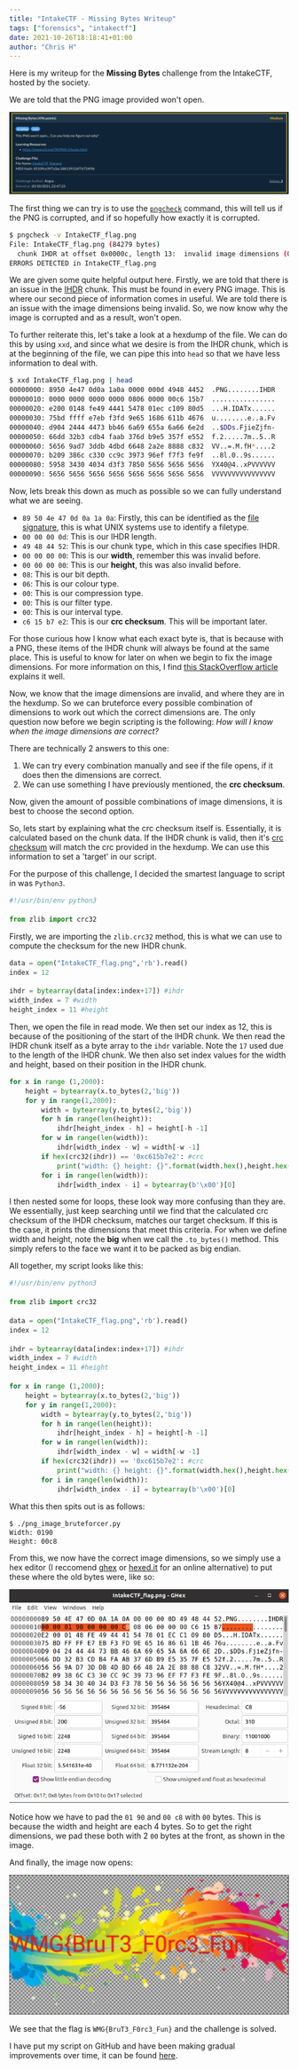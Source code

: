 ```yaml
---
title: "IntakeCTF - Missing Bytes Writeup"
tags: ["forensics", "intakectf"]
date: 2021-10-26T18:18:41+01:00
author: "Chris H"
---
```


Here is my writeup for the **Missing Bytes** challenge from the IntakeCTF, hosted by the society.

We are told that the PNG image provided won't open.

![Figure 1](image_1.png)

The first thing we can try is to use the [`pngcheck`](https://manpages.debian.org/stretch/pngcheck/pngcheck.1.en.html) command, this will tell us if the PNG is corrupted, and if so hopefully how exactly it is corrupted.

```bash
$ pngcheck -v IntakeCTF_flag.png 
File: IntakeCTF_flag.png (84279 bytes)
  chunk IHDR at offset 0x0000c, length 13:  invalid image dimensions (0x0)
ERRORS DETECTED in IntakeCTF_flag.png
```

We are given some quite helpful output here. Firstly, we are told that there is an issue in the [IHDR](https://www.w3.org/TR/PNG-Chunks.html) chunk. This must be found in every PNG image. This is where our second piece of information comes in useful. We are told there is an issue with the image dimensions being invalid. So, we now know why the image is corrupted and as a result, won't open.

To further reiterate this, let's take a look at a hexdump of the file. We can do this by using `xxd`, and since what we desire is from the IHDR chunk, which is at the beginning of the file, we can pipe this into `head` so that we have less information to deal with.

```bash
$ xxd IntakeCTF_flag.png | head
00000000: 8950 4e47 0d0a 1a0a 0000 000d 4948 4452  .PNG........IHDR
00000010: 0000 0000 0000 0000 0806 0000 00c6 15b7  ................
00000020: e200 0148 fe49 4441 5478 01ec c109 80d5  ...H.IDATx......
00000030: 75bd ffff e7eb f3fd 9e65 1686 611b 4676  u........e..a.Fv
00000040: d904 2444 4473 bb46 6a69 655a 6a66 6e2d  ..$DDs.FjieZjfn-
00000050: 66dd 32b3 cdb4 faab 376d b9e5 357f e552  f.2.....7m..5..R
00000060: 5656 9ad7 3ddb 4dbd 6648 2a2e 8888 c832  VV..=.M.fH*....2
00000070: b209 386c c330 cc9c 3973 96ef f7f3 fe9f  ..8l.0..9s......
00000080: 5958 3430 4034 d3f3 7850 5656 5656 5656  YX40@4..xPVVVVVV
00000090: 5656 5656 5656 5656 5656 5656 5656 5656  VVVVVVVVVVVVVVVV
```

Now, lets break this down as much as possible so we can fully understand what we are seeing.

- `89 50 4e 47 0d 0a 1a 0a`: Firstly, this can be identified as the [file signature](https://en.wikipedia.org/wiki/List_of_file_signatures), this is what UNIX systems use to identify a filetype.
- `00 00 00 0d`: This is our IHDR length.
- `49 48 44 52`: This is our chunk type, which in this case specifies IHDR.
- `00 00 00 00`: This is our **width**, remember this was invalid before.
- `00 00 00 00`: This is our **height**, this was also invalid before.
- `08`: This is our bit depth.
- `06`: This is our colour type.
- `00`: This is our compression type.
- `00`: This is our filter type.
- `00`: This is our interval type.
- `c6 15 b7 e2`: This is our **crc checksum**. This will be important later.

For those curious how I know what each exact byte is, that is because with a PNG, these items of the IHDR chunk will always be found at the same place. This is useful to know for later on when we begin to fix the image dimensions. For more information on this, I find [this StackOverflow article](https://stackoverflow.com/questions/54845745/not-able-to-read-ihdr-chunk-of-a-png-file) explains it well.

Now, we know that the image dimensions are invalid, and where they are in the hexdump. So we can bruteforce every possible combination of dimensions to work out which the correct dimensions are. The only question now before we begin scripting is the following: *How will I know when the image dimensions are correct?*

There are technically 2 answers to this one:
1. We can try every combination manually and see if the file opens, if it does then the dimensions are correct.
2. We can use something I have previously mentioned, the **crc checksum**.

Now, given the amount of possible combinations of image dimensions, it is best to choose the second option.

So, lets start by explaining what the crc checksum itself is. Essentially, it is calculated based on the chunk data. If the IHDR chunk is valid, then it's [crc checksum](http://www.dalkescientific.com/writings/diary/archive/2014/07/10/png_checksum.html) will match the crc provided in the hexdump. We can use this information to set a 'target' in our script.

For the purpose of this challenge, I decided the smartest language to script in was `Python3`.

```python
#!/usr/bin/env python3

from zlib import crc32

```

Firstly, we are importing the `zlib.crc32` method, this is what we can use to compute the checksum for the new IHDR chunk.

```python
data = open("IntakeCTF_flag.png",'rb').read()
index = 12

ihdr = bytearray(data[index:index+17]) #ihdr
width_index = 7 #width
height_index = 11 #height
```
Then, we open the file in read mode. We then set our index as 12, this is because of the positioning of the start of the IHDR chunk. We then read the IHDR chunk itself as a byte array to the `ihdr` variable. Note the `17` used due to the length of the IHDR chunk. We then also set index values for the width and height, based on their position in the IHDR chunk.

```python
for x in range (1,2000):
    height = bytearray(x.to_bytes(2,'big'))
    for y in range(1,2000):
        width = bytearray(y.to_bytes(2,'big'))
        for h in range(len(height)):
            ihdr[height_index - h] = height[-h -1]
        for w in range(len(width)):
            ihdr[width_index - w] = width[-w -1]
        if hex(crc32(ihdr)) == '0xc615b7e2': #crc
            print("width: {} height: {}".format(width.hex(),height.hex()))
        for i in range(len(width)):
            ihdr[width_index - i] = bytearray(b'\x00')[0]
```

I then nested some for loops, these look way more confusing than they are. We essentially, just keep searching until we find that the calculated crc checksum of the IHDR checksum, matches our target checksum. If this is the case, it prints the dimensions that meet this criteria. For when we define width and height, note the **big** when we call the `.to_bytes()` method. This simply refers to the face we want it to be packed as big endian.

All together, my script looks like this:

```python
#!/usr/bin/env python3

from zlib import crc32

data = open("IntakeCTF_flag.png",'rb').read()
index = 12

ihdr = bytearray(data[index:index+17]) #ihdr
width_index = 7 #width
height_index = 11 #height

for x in range (1,2000):
    height = bytearray(x.to_bytes(2,'big'))
    for y in range(1,2000):
        width = bytearray(y.to_bytes(2,'big'))
        for h in range(len(height)):
            ihdr[height_index - h] = height[-h -1]
        for w in range(len(width)):
            ihdr[width_index - w] = width[-w -1]
        if hex(crc32(ihdr)) == '0xc615b7e2': #crc
            print("width: {} height: {}".format(width.hex(),height.hex()))
        for i in range(len(width)):
            ihdr[width_index - i] = bytearray(b'\x00')[0]
```

What this then spits out is as follows:

```
$ ./png_image_bruteforcer.py
Width: 0190
Height: 00c8
```

From this, we now have the correct image dimensions, so we simply use a hex editor (I reccomend [ghex](https://wiki.gnome.org/Apps/Ghex) or [hexed.it](https://hexed.it/) for an online alternative) to put these where the old bytes were, like so:

![Figure 2](image_2.png)

Notice how we have to pad the `01 90` and `00 c8` with `00` bytes. This is because the width and height are each 4 bytes. So to get the right dimensions, we pad these both with 2 `00` bytes at the front, as shown in the image.

And finally, the image now opens:

![Figure 3](image_3.png)

We see that the flag is `WMG{BruT3_F0rc3_Fun}` and the challenge is solved.

I have put my script on GitHub and have been making gradual improvements over time, it can be found [here](https://github.com/cjharris18/png-dimensions-bruteforcer).
